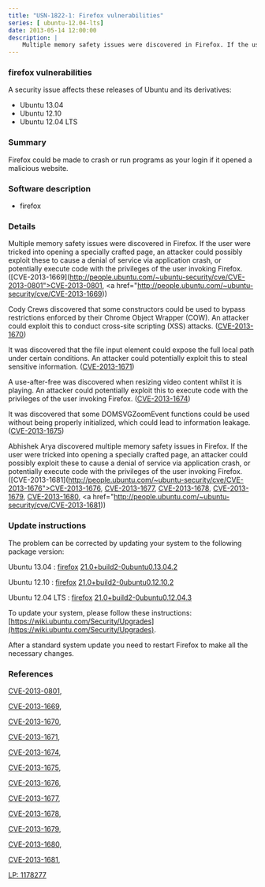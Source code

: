 ```yaml
---
title: "USN-1822-1: Firefox vulnerabilities"
series: [ ubuntu-12.04-lts]
date: 2013-05-14 12:00:00
description: |
    Multiple memory safety issues were discovered in Firefox. If the user were tricked into opening a specially crafted page, an attacker could possibly exploit these to cause a denial of service via application crash, or potentially execute code with the privileges of the user invoking Firefox. ([CVE-2013-1669](http://people.ubuntu.com/~ubuntu-security/cve/CVE-2013-0801">CVE-2013-0801</a>, <a href="http://people.ubuntu.com/~ubuntu-security/cve/CVE-2013-1669))
--- 
```

 
### firefox vulnerabilities

A security issue affects these releases of Ubuntu and its derivatives:

* Ubuntu 13.04
* Ubuntu 12.10
* Ubuntu 12.04 LTS

### Summary

Firefox could be made to crash or run programs as your login if it opened a malicious website.

### Software description

* firefox 

### Details

Multiple memory safety issues were discovered in Firefox. If the user were tricked into opening a specially crafted page, an attacker could possibly exploit these to cause a denial of service via application crash, or potentially execute code with the privileges of the user invoking Firefox. ([CVE-2013-1669](http://people.ubuntu.com/~ubuntu-security/cve/CVE-2013-0801">CVE-2013-0801</a>, <a href="http://people.ubuntu.com/~ubuntu-security/cve/CVE-2013-1669))

Cody Crews discovered that some constructors could be used to bypass restrictions enforced by their Chrome Object Wrapper (COW). An attacker could exploit this to conduct cross-site scripting (XSS) attacks. ([CVE-2013-1670](http://people.ubuntu.com/~ubuntu-security/cve/CVE-2013-1670))

It was discovered that the file input element could expose the full local path under certain conditions. An attacker could potentially exploit this to steal sensitive information. ([CVE-2013-1671](http://people.ubuntu.com/~ubuntu-security/cve/CVE-2013-1671))

A use-after-free was discovered when resizing video content whilst it is playing. An attacker could potentially exploit this to execute code with the privileges of the user invoking Firefox. ([CVE-2013-1674](http://people.ubuntu.com/~ubuntu-security/cve/CVE-2013-1674))

It was discovered that some DOMSVGZoomEvent functions could be used without being properly initialized, which could lead to information leakage. ([CVE-2013-1675](http://people.ubuntu.com/~ubuntu-security/cve/CVE-2013-1675))

Abhishek Arya discovered multiple memory safety issues in Firefox. If the user were tricked into opening a specially crafted page, an attacker could possibly exploit these to cause a denial of service via application crash, or potentially execute code with the privileges of the user invoking Firefox. ([CVE-2013-1681](http://people.ubuntu.com/~ubuntu-security/cve/CVE-2013-1676">CVE-2013-1676</a>, <a href="http://people.ubuntu.com/~ubuntu-security/cve/CVE-2013-1677">CVE-2013-1677</a>, <a href="http://people.ubuntu.com/~ubuntu-security/cve/CVE-2013-1678">CVE-2013-1678</a>, <a href="http://people.ubuntu.com/~ubuntu-security/cve/CVE-2013-1679">CVE-2013-1679</a>, <a href="http://people.ubuntu.com/~ubuntu-security/cve/CVE-2013-1680">CVE-2013-1680</a>, <a href="http://people.ubuntu.com/~ubuntu-security/cve/CVE-2013-1681)) 

### Update instructions

The problem can be corrected by updating your system to the following package version:

Ubuntu 13.04
 : [firefox](https://launchpad.net/ubuntu/+source/firefox) <span> [21.0+build2-0ubuntu0.13.04.2](https://launchpad.net/ubuntu/+source/firefox/21.0+build2-0ubuntu0.13.04.2) </span> 

Ubuntu 12.10
 : [firefox](https://launchpad.net/ubuntu/+source/firefox) <span> [21.0+build2-0ubuntu0.12.10.2](https://launchpad.net/ubuntu/+source/firefox/21.0+build2-0ubuntu0.12.10.2) </span> 

Ubuntu 12.04 LTS
 : [firefox](https://launchpad.net/ubuntu/+source/firefox) <span> [21.0+build2-0ubuntu0.12.04.3](https://launchpad.net/ubuntu/+source/firefox/21.0+build2-0ubuntu0.12.04.3) </span> 

To update your system, please follow these instructions: [https://wiki.ubuntu.com/Security/Upgrades](https://wiki.ubuntu.com/Security/Upgrades).

After a standard system update you need to restart Firefox to make all the necessary changes. 

### References

 [CVE-2013-0801](http://people.ubuntu.com/~ubuntu-security/cve/CVE-2013-0801), 

 [CVE-2013-1669](http://people.ubuntu.com/~ubuntu-security/cve/CVE-2013-1669), 

 [CVE-2013-1670](http://people.ubuntu.com/~ubuntu-security/cve/CVE-2013-1670), 

 [CVE-2013-1671](http://people.ubuntu.com/~ubuntu-security/cve/CVE-2013-1671), 

 [CVE-2013-1674](http://people.ubuntu.com/~ubuntu-security/cve/CVE-2013-1674), 

 [CVE-2013-1675](http://people.ubuntu.com/~ubuntu-security/cve/CVE-2013-1675), 

 [CVE-2013-1676](http://people.ubuntu.com/~ubuntu-security/cve/CVE-2013-1676), 

 [CVE-2013-1677](http://people.ubuntu.com/~ubuntu-security/cve/CVE-2013-1677), 

 [CVE-2013-1678](http://people.ubuntu.com/~ubuntu-security/cve/CVE-2013-1678), 

 [CVE-2013-1679](http://people.ubuntu.com/~ubuntu-security/cve/CVE-2013-1679), 

 [CVE-2013-1680](http://people.ubuntu.com/~ubuntu-security/cve/CVE-2013-1680), 

 [CVE-2013-1681](http://people.ubuntu.com/~ubuntu-security/cve/CVE-2013-1681), 

 [LP: 1178277](https://launchpad.net/bugs/1178277)
 
